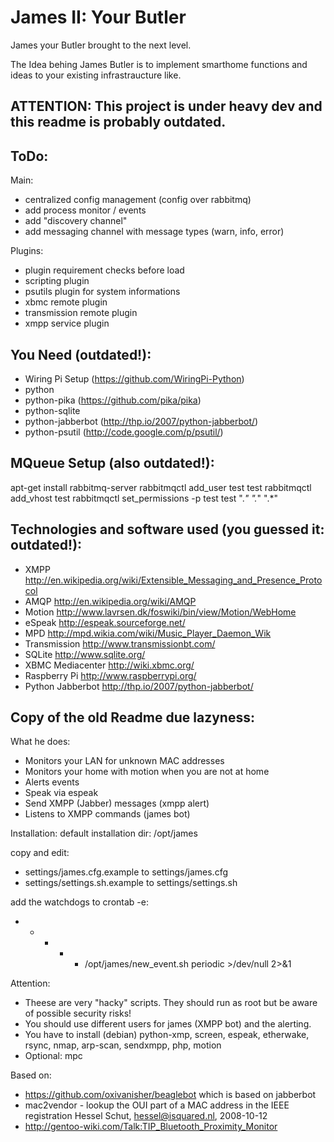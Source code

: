 James II: Your Butler
=====================

James your Butler brought to the next level.

The Idea behing James Butler is to implement smarthome functions and ideas to your existing infrastraucture like.


ATTENTION: This project is under heavy dev and this readme is probably outdated.
---------------------------

ToDo:
------
Main:
* centralized config management (config over rabbitmq)
* add process monitor / events
* add "discovery channel"
* add messaging channel with message types (warn, info, error)

Plugins:
* plugin requirement checks before load
* scripting plugin
* psutils plugin for system informations
* xbmc remote plugin
* transmission remote plugin
* xmpp service plugin


You Need (outdated!):
---------
* Wiring Pi Setup (https://github.com/WiringPi-Python)
* python
* python-pika (https://github.com/pika/pika)
* python-sqlite
* python-jabberbot (http://thp.io/2007/python-jabberbot/)
* python-psutil (http://code.google.com/p/psutil/)

MQueue Setup (also outdated!):
-------------
 apt-get  install rabbitmq-server
 rabbitmqctl add_user test test
 rabbitmqctl add_vhost test
 rabbitmqctl set_permissions -p test test ".*" ".*" ".*"



Technologies and software used (you guessed it: outdated!):
------------------
* XMPP http://en.wikipedia.org/wiki/Extensible_Messaging_and_Presence_Protocol
* AMQP http://en.wikipedia.org/wiki/AMQP
* Motion http://www.lavrsen.dk/foswiki/bin/view/Motion/WebHome
* eSpeak http://espeak.sourceforge.net/
* MPD http://mpd.wikia.com/wiki/Music_Player_Daemon_Wik
* Transmission http://www.transmissionbt.com/
* SQLite http://www.sqlite.org/
* XBMC Mediacenter http://wiki.xbmc.org/
* Raspberry Pi http://www.raspberrypi.org/
* Python Jabberbot http://thp.io/2007/python-jabberbot/


Copy of the old Readme due lazyness:
------------------------------------

What he does:
* Monitors your LAN for unknown MAC addresses
* Monitors your home with motion when you are not at home
* Alerts events
* Speak via espeak
* Send XMPP (Jabber) messages (xmpp alert)
* Listens to XMPP commands (james bot)

Installation:
default installation dir: /opt/james

copy and edit:
- settings/james.cfg.example to settings/james.cfg
- settings/settings.sh.example to settings/settings.sh

add the watchdogs to crontab -e:
* * * * * /opt/james/new_event.sh periodic >/dev/null 2>&1


Attention:
* Theese are very "hacky" scripts. They should run as root but be aware of possible security risks!
* You should use different users for james (XMPP bot) and the alerting.
* You have to install (debian) python-xmp, screen, espeak, etherwake, rsync, nmap, arp-scan, sendxmpp, php, motion
* Optional: mpc

Based on:
* https://github.com/oxivanisher/beaglebot which is based on jabberbot
* mac2vendor - lookup the OUI part of a MAC address in the IEEE registration Hessel Schut, hessel@isquared.nl, 2008-10-12
* http://gentoo-wiki.com/Talk:TIP_Bluetooth_Proximity_Monitor


